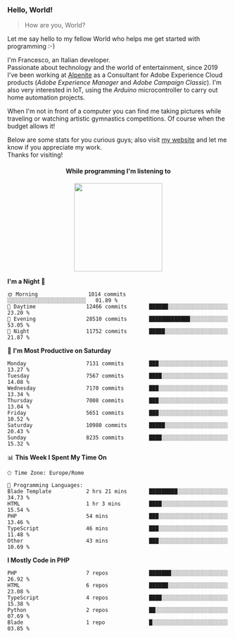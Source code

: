 ### Hello, World!

> How are you, World?

Let me say hello to my fellow World who helps me get started with programming :-)

I'm Francesco, an Italian developer.  
Passionate about technology and the world of entertainment, since 2019 I've been working at [Alpenite](https://www.alpenite.com) as a Consultant for Adobe Experience Cloud products (*Adobe Experience Manager* and *Adobe Campaign Classic*). I'm also very interested in IoT, using the *Arduino* microcontroller to carry out home automation projects.

When I'm not in front of a computer you can find me taking pictures while traveling or watching artistic gymnastics competitions. Of course when the budget allows it!

Below are some stats for you curious guys; also visit [my website](https://www.francescorega.eu) and let me know if you appreciate my work.  
Thanks for visiting!

<div align="center">
  <h4>While programming I'm listening to</h4>
  <a href="https://apps.francescorega.eu/now-playing/11147232609" target="_blank"><img src="https://apps.francescorega.eu/now-playing/11147232609" width="200"></a>
</div>

<!--START_SECTION:waka-->
**I'm a Night 🦉** 

```text
🌞 Morning                1014 commits        ░░░░░░░░░░░░░░░░░░░░░░░░░   01.89 % 
🌆 Daytime                12466 commits       ██████░░░░░░░░░░░░░░░░░░░   23.20 % 
🌃 Evening                28510 commits       █████████████░░░░░░░░░░░░   53.05 % 
🌙 Night                  11752 commits       █████░░░░░░░░░░░░░░░░░░░░   21.87 % 
```
📅 **I'm Most Productive on Saturday** 

```text
Monday                   7131 commits        ███░░░░░░░░░░░░░░░░░░░░░░   13.27 % 
Tuesday                  7567 commits        ████░░░░░░░░░░░░░░░░░░░░░   14.08 % 
Wednesday                7170 commits        ███░░░░░░░░░░░░░░░░░░░░░░   13.34 % 
Thursday                 7008 commits        ███░░░░░░░░░░░░░░░░░░░░░░   13.04 % 
Friday                   5651 commits        ███░░░░░░░░░░░░░░░░░░░░░░   10.52 % 
Saturday                 10980 commits       █████░░░░░░░░░░░░░░░░░░░░   20.43 % 
Sunday                   8235 commits        ████░░░░░░░░░░░░░░░░░░░░░   15.32 % 
```


📊 **This Week I Spent My Time On** 

```text
🕑︎ Time Zone: Europe/Rome

💬 Programming Languages: 
Blade Template           2 hrs 21 mins       █████████░░░░░░░░░░░░░░░░   34.73 % 
HTML                     1 hr 3 mins         ████░░░░░░░░░░░░░░░░░░░░░   15.54 % 
PHP                      54 mins             ███░░░░░░░░░░░░░░░░░░░░░░   13.46 % 
TypeScript               46 mins             ███░░░░░░░░░░░░░░░░░░░░░░   11.48 % 
Other                    43 mins             ███░░░░░░░░░░░░░░░░░░░░░░   10.69 % 
```

**I Mostly Code in PHP** 

```text
PHP                      7 repos             ███████░░░░░░░░░░░░░░░░░░   26.92 % 
HTML                     6 repos             ██████░░░░░░░░░░░░░░░░░░░   23.08 % 
TypeScript               4 repos             ████░░░░░░░░░░░░░░░░░░░░░   15.38 % 
Python                   2 repos             ██░░░░░░░░░░░░░░░░░░░░░░░   07.69 % 
Blade                    1 repo              █░░░░░░░░░░░░░░░░░░░░░░░░   03.85 % 
```




<!--END_SECTION:waka-->
